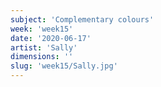 ```yaml
---
subject: 'Complementary colours'
week: 'week15'
date: '2020-06-17'
artist: 'Sally'
dimensions: ''
slug: 'week15/Sally.jpg'
---
```

